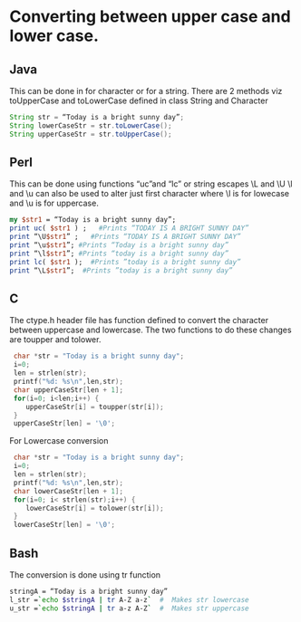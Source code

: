 # Converting between upper case and lower case.

## Java

This can be done in for character or for a string. There are 2 methods viz toUpperCase and toLowerCase defined in class String and Character

```java
String str = “Today is a bright sunny day”;
String lowerCaseStr = str.toLowerCase();
String upperCaseStr = str.toUpperCase();
```

## Perl

This can be done using functions “uc”and “lc” or string escapes \L and \U
\l and \u can also be used to alter just first character where \l is for lowecase and \u is for uppercase.

```perl
my $str1 = “Today is a bright sunny day”;
print uc( $str1 ) ;   #Prints “TODAY IS A BRIGHT SUNNY DAY”
print “\U$str1” ;   #Prints “TODAY IS A BRIGHT SUNNY DAY”
print “\u$str1”; #Prints “Today is a bright sunny day”
print “\l$str1”; #Prints “today is a bright sunny day”
print lc( $str1 );  #Prints ”today is a bright sunny day”
print “\L$str1”;  #Prints ”today is a bright sunny day”
```

## C

The ctype.h header file has function defined to convert the character between uppercase and lowercase. The two functions to do these changes are toupper and tolower.

```c
 char *str = "Today is a bright sunny day";
 i=0;
 len = strlen(str);
 printf("%d: %s\n",len,str);
 char upperCaseStr[len + 1];
 for(i=0; i<len;i++) {
	upperCaseStr[i] = toupper(str[i]);
 }
 upperCaseStr[len] = '\0';
 ```
 
 For Lowercase conversion

```c
 char *str = "Today is a bright sunny day";
 i=0;
 len = strlen(str);
 printf("%d: %s\n",len,str);
 char lowerCaseStr[len + 1];
 for(i=0; i< strlen(str);i++) {
	lowerCaseStr[i] = tolower(str[i]);
 }
 lowerCaseStr[len] = '\0';
``` 

## Bash

The conversion is done using tr function

```bash
stringA = “Today is a bright sunny day”
l_str =`echo $stringA | tr A-Z a-z`  #  Makes str lowercase
u_str =`echo $stringA | tr a-z A-Z`  #  Makes str uppercase
```
